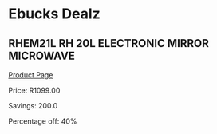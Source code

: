 
# Ebucks Dealz
## RHEM21L RH 20L ELECTRONIC MIRROR MICROWAVE
[Product Page](https://www.ebucks.com/web/shop/productSelected.do?prodId=1083950291&catId=704989856)

Price: R1099.00

Savings: 200.0

Percentage off: 40%
	